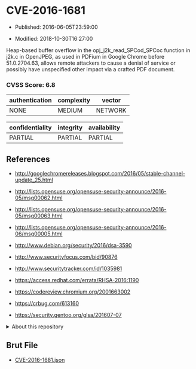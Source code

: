 # CVE-2016-1681

- Published: 2016-06-05T23:59:00

- Modified: 2018-10-30T16:27:00

Heap-based buffer overflow in the opj_j2k_read_SPCod_SPCoc function in j2k.c in OpenJPEG, as used in PDFium in Google Chrome before 51.0.2704.63, allows remote attackers to cause a denial of service or possibly have unspecified other impact via a crafted PDF document.

### CVSS Score: **6.8**

| authentication | complexity | vector |
| --- | --- | --- |
| NONE | MEDIUM | NETWORK |

| confidentiality | integrity | availability |
| --- | --- | --- |
| PARTIAL | PARTIAL | PARTIAL |

## References

* http://googlechromereleases.blogspot.com/2016/05/stable-channel-update_25.html

* http://lists.opensuse.org/opensuse-security-announce/2016-05/msg00062.html

* http://lists.opensuse.org/opensuse-security-announce/2016-05/msg00063.html

* http://lists.opensuse.org/opensuse-security-announce/2016-06/msg00005.html

* http://www.debian.org/security/2016/dsa-3590

* http://www.securityfocus.com/bid/90876

* http://www.securitytracker.com/id/1035981

* https://access.redhat.com/errata/RHSA-2016:1190

* https://codereview.chromium.org/2001663002

* https://crbug.com/613160

* https://security.gentoo.org/glsa/201607-07

<details>
<summary>About this repository</summary> 

  This repository is part of the project [Live Hack CVE](https://github.com/Live-Hack-CVE). Main website can be found [www.live-hack.org](https://www.live-hack.org) 
  
  Made by [Sn0wAlice](https://github.com/Sn0wAlice) for the people that care about security and need to have a feed of the latest CVEs. Hope you enjoy it, don't forget to star the repo and follow me on [Twitter](https://twitter.com/Sn0wAlice) and [Github](https://github.com/Sn0wAlice). And that is my [personnal website](https://www.alice-snow.me/)

  - [Home Page](https://github.com/Live-Hack-CVE)
  - [Framework](https://github.com/Live-Hack-CVE/cve-framework)
  - [CVE database](https://github.com/Live-Hack-CVE/full_database)
  - [Changelog](https://github.com/Live-Hack-CVE/Changelog)
</details>

## Brut File

* [CVE-2016-1681.json](https://raw.githubusercontent.com/Live-Hack-CVE/full_database/main/cves/2016/CVE-2016-1681.json)

